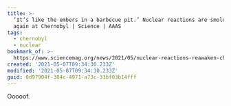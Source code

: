 ```yaml
---
title: >-
  ‘It’s like the embers in a barbecue pit.’ Nuclear reactions are smoldering
  again at Chernobyl | Science | AAAS
tags:
  - chernobyl
  - nuclear
bookmark_of: >-
  https://www.sciencemag.org/news/2021/05/nuclear-reactions-reawaken-chernobyl-reactor?utm_source=Nature+Briefing&utm_campaign=c49b001281-briefing-dy-20210506&utm_medium=email&utm_term=0_c9dfd39373-c49b001281-44262181
created: '2021-05-07T09:34:30.233Z'
modified: '2021-05-07T09:34:30.233Z'
guid: 0d97904f-384c-4971-a73c-33bf03b14fff
---
```

Ooooof.
